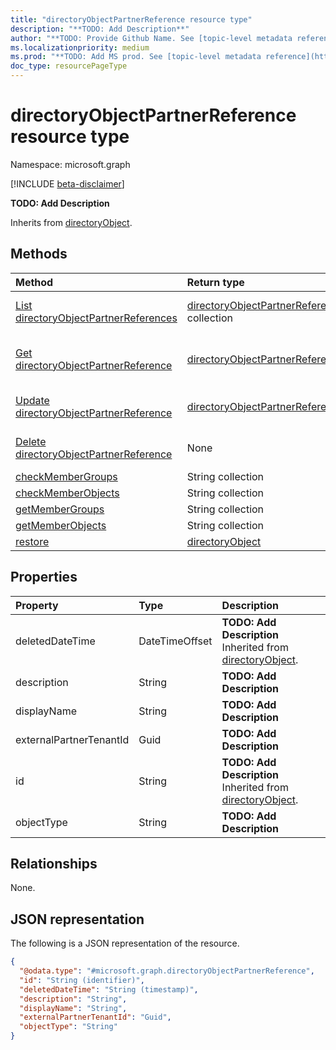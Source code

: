 ```yaml
---
title: "directoryObjectPartnerReference resource type"
description: "**TODO: Add Description**"
author: "**TODO: Provide Github Name. See [topic-level metadata reference](https://msgo.azurewebsites.net/add/document/guidelines/metadata.html#topic-level-metadata)**"
ms.localizationpriority: medium
ms.prod: "**TODO: Add MS prod. See [topic-level metadata reference](https://msgo.azurewebsites.net/add/document/guidelines/metadata.html#topic-level-metadata)**"
doc_type: resourcePageType
---
```


# directoryObjectPartnerReference resource type

Namespace: microsoft.graph

[!INCLUDE [beta-disclaimer](../../includes/beta-disclaimer.md)]

**TODO: Add Description**


Inherits from [directoryObject](../resources/directoryobject.md).

## Methods
|Method|Return type|Description|
|:---|:---|:---|
|[List directoryObjectPartnerReferences](../api/directoryobjectpartnerreference-list.md)|[directoryObjectPartnerReference](../resources/directoryobjectpartnerreference.md) collection|Get a list of the [directoryObjectPartnerReference](../resources/directoryobjectpartnerreference.md) objects and their properties.|
|[Get directoryObjectPartnerReference](../api/directoryobjectpartnerreference-get.md)|[directoryObjectPartnerReference](../resources/directoryobjectpartnerreference.md)|Read the properties and relationships of a [directoryObjectPartnerReference](../resources/directoryobjectpartnerreference.md) object.|
|[Update directoryObjectPartnerReference](../api/directoryobjectpartnerreference-update.md)|[directoryObjectPartnerReference](../resources/directoryobjectpartnerreference.md)|Update the properties of a [directoryObjectPartnerReference](../resources/directoryobjectpartnerreference.md) object.|
|[Delete directoryObjectPartnerReference](../api/directoryobjectpartnerreference-delete.md)|None|Deletes a [directoryObjectPartnerReference](../resources/directoryobjectpartnerreference.md) object.|
|[checkMemberGroups](../api/directoryobjectpartnerreference-checkmembergroups.md)|String collection|**TODO: Add Description**|
|[checkMemberObjects](../api/directoryobjectpartnerreference-checkmemberobjects.md)|String collection|**TODO: Add Description**|
|[getMemberGroups](../api/directoryobjectpartnerreference-getmembergroups.md)|String collection|**TODO: Add Description**|
|[getMemberObjects](../api/directoryobjectpartnerreference-getmemberobjects.md)|String collection|**TODO: Add Description**|
|[restore](../api/directoryobjectpartnerreference-restore.md)|[directoryObject](../resources/directoryobject.md)|**TODO: Add Description**|

## Properties
|Property|Type|Description|
|:---|:---|:---|
|deletedDateTime|DateTimeOffset|**TODO: Add Description** Inherited from [directoryObject](../resources/directoryobject.md).|
|description|String|**TODO: Add Description**|
|displayName|String|**TODO: Add Description**|
|externalPartnerTenantId|Guid|**TODO: Add Description**|
|id|String|**TODO: Add Description** Inherited from [directoryObject](../resources/directoryobject.md).|
|objectType|String|**TODO: Add Description**|

## Relationships
None.

## JSON representation
The following is a JSON representation of the resource.
<!-- {
  "blockType": "resource",
  "keyProperty": "id",
  "@odata.type": "microsoft.graph.directoryObjectPartnerReference",
  "baseType": "Microsoft.DirectoryServices.directoryObject",
  "openType": false
}
-->
``` json
{
  "@odata.type": "#microsoft.graph.directoryObjectPartnerReference",
  "id": "String (identifier)",
  "deletedDateTime": "String (timestamp)",
  "description": "String",
  "displayName": "String",
  "externalPartnerTenantId": "Guid",
  "objectType": "String"
}
```

